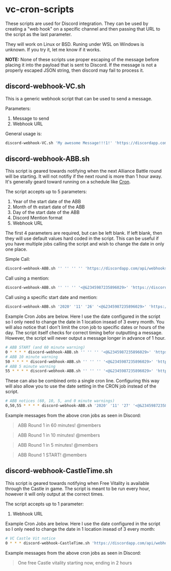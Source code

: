# vc-cron-scripts

These scripts are used for Discord integration. They can be used by creating a "web hook" on a specific channel and then passing that URL to the script as the last parameter.

They will work on Linux or BSD. Runing under WSL on Windows is unknown. If you try it, let me know if it works.

**NOTE:** None of these scripts use proper escaping of the message before placing it into the payload that is sent to Discord. If the message is not a properly escaped JSON string, then discord may fail to process it.

## discord-webhook-VC.sh

This is a generic webhook script that can be used to send a message. 

Parameters:

1. Message to send
1. Webhook URL

General usage is:

```sh
discord-webhook-VC.sh 'My awesome Message!!!1!' 'https://discordapp.com/api/webhooks/API/Key'
```

## discord-webhook-ABB.sh

This script is geared towards notifying when the next Alliance Battle round will be starting. It will not notifiy if the next round is more than 1 hour away. It's generally geard toward running on a schedule like [Cron](https://en.wikipedia.org/wiki/Cron).

The script accepts up to 5 parameters:

1. Year of the start date of the ABB
1. Month of th estart date of the ABB
1. Day of the start date of the ABB
1. Discord Mention format
1. Webhook URL

The first 4 parameters are required, but can be left blank. If left blank, then they will use default values hard coded in the script. This can be useful if you have multiple jobs calling the script and wish to change the date in only one place.

Simple Call:

```sh
discord-webhook-ABB.sh '' '' '' '' 'https://discordapp.com/api/webhooks/API/Key'
```

Call using a mention:

```sh
discord-webhook-ABB.sh '' '' '' '<@&2345987235896029>' 'https://discordapp.com/api/webhooks/API/Key'
```

Call using a specific start date and mention:

```sh
discord-webhook-ABB.sh '2020' '11' '26' '<@&2345987235896029>' 'https://discordapp.com/api/webhooks/API/Key'
```

Example Cron Jobs are below. Here I use the date configured in the script so I only need to change the date in 1 location insead of 3 every month. You will also notice that I don't limit the cron job to specific dates or hours of the day. The script itself checks for correct timing befor outputting a message. However, the script will never output a message longer in advance of 1 hour.

```sh
# ABB START (and 60 minute warning)
0 * * * * discord-webhook-ABB.sh '' '' '' '<@&2345987235896029>' 'https://discordapp.com/api/webhooks/API/Key'
# ABB 10 minute warning
50 * * * * discord-webhook-ABB.sh '' '' '' '<@&2345987235896029>' 'https://discordapp.com/api/webhooks/API/Key'
# ABB 5 minute warning
55 * * * * discord-webhook-ABB.sh '' '' '' '<@&2345987235896029>' 'https://discordapp.com/api/webhooks/API/Key'
```

These can also be combined onto a single cron line. Configuring this way will also allow you to use the date setting in the CRON job instead of the script.

```sh
# ABB notices (60, 10, 5, and 0 minute warnings)
0,50,55 * * * * discord-webhook-ABB.sh '2020' '11' '27' '<@&2345987235896029>' 'https://discordapp.com/api/webhooks/API/Key'
```

Example messages from the above cron jobs as seen in Discord:

> ABB Round 1 in 60 minutes! @members

> ABB Round 1 in 10 minutes! @members

> ABB Round 1 in 5 minutes! @members

> ABB Round 1 START! @members


## discord-webhook-CastleTime.sh

This script is geared towards notifying when Free Vitality is available through the Castle in game. The script is meant to be run every hour, however it will only output at the correct times.

The script accepts up to 1 parameter:

1. Webhook URL

Example Cron Jobs are below. Here I use the date configured in the script so I only need to change the date in 1 location insead of 3 every month:

```sh
# VC Castle Vit notice
0 * * * discord-webhook-CastleTime.sh 'https://discordapp.com/api/webhooks/API/Key'
```

Example messages from the above cron jobs as seen in Discord:

> One free Castle vitality starting now, ending in 2 hours